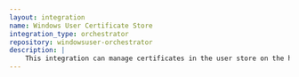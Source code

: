 ```yaml
---
layout: integration
name: Windows User Certificate Store
integration_type: orchestrator
repository: windowsuser-orchestrator
description: |
    This integration can manage certificates in the user store on the host Windows machine of the Orchestrator.  It is also used as an example for how to get started writing your own Orchestrator integration.
---
```

